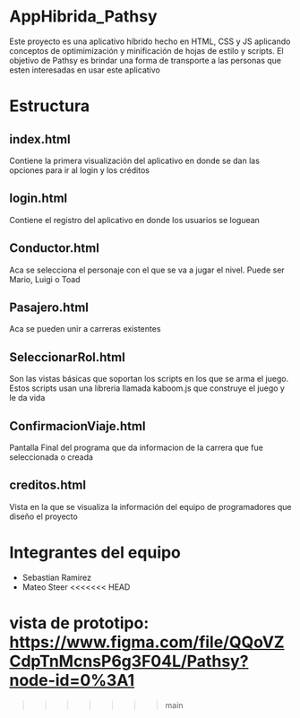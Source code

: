 # AppHibrida_Pathsy
Este proyecto es una aplicativo híbrido hecho en HTML, CSS y JS aplicando conceptos de optimimización y minificación de
hojas de estilo y scripts. El objetivo de Pathsy es brindar una forma de transporte a las personas que esten
interesadas en usar este aplicativo

# Estructura
## index.html
Contiene la primera visualización del aplicativo en donde se dan las opciones para ir al login y los créditos
## login.html
Contiene el registro del aplicativo en donde los usuarios se loguean
## Conductor.html
Aca se selecciona el personaje con el que se va a jugar el nivel. Puede ser Mario, Luigi o Toad
## Pasajero.html
Aca se pueden unir a carreras existentes
## SeleccionarRol.html
Son las vistas básicas que soportan los scripts en los que se arma el juego. Estos scripts usan una libreria llamada kaboom.js que construye el juego y le da vida
## ConfirmacionViaje.html
Pantalla Final del programa que da informacion de la carrera que fue seleccionada o creada
## creditos.html
Vista en la que se visualiza la información del equipo de programadores que diseño el proyecto

# Integrantes del equipo
- Sebastian Ramirez
- Mateo Steer
<<<<<<< HEAD

vista de prototipo:
https://www.figma.com/file/QQoVZCdpTnMcnsP6g3F04L/Pathsy?node-id=0%3A1
=======
>>>>>>> main
